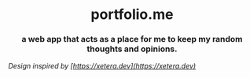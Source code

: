 <h1 align="center">
   portfolio.me
</h1>

<h3 align="center">
  a web app that acts as a place for me to keep my random thoughts and opinions.
</h3>

<em style="text-align: center;">Design inspired by [https://xetera.dev](https://xetera.dev)</em>